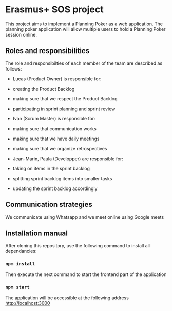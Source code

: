 # Erasmus+ SOS project 

This project aims to implement a Planning Poker as a web application.
The planning poker application will allow multiple users to hold a Planning Poker session online.


## Roles and responsibilities 
The role and responsibilties of each member of the team are described as follows:
- Lucas (Product Owner) is responsible for: 
 - creating the Product Backlog
 - making sure that we respect the Product Backlog
 - participating in sprint planning and sprint review

- Ivan (Scrum Master) is responsible for: 
 - making sure that communication works
 - making sure that we have daily meetings
 - making sure that we organize retrospectives

- Jean-Marin, Paula (Developper) are responsible for: 
 - taking on items in the sprint backlog
 - splitting sprint backlog items into smaller tasks
 - updating the sprint backlog accordingly 

## Communication strategies 
We communicate using Whatsapp and we meet online using Google meets

## Installation manual
After cloning this repository, use the following command to install all dependancies:

### `npm install`

Then execute the next command to start the frontend part of the application

### `npm start`

The application will be accessible at the following address [http://localhost:3000](http://localhost:3000) 
